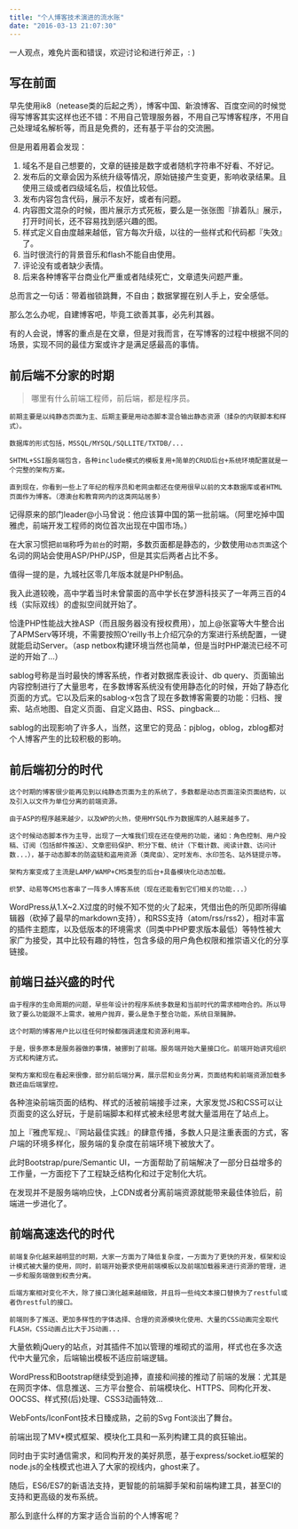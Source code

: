 ```yaml
---
title: "个人博客技术演进的流水账"
date: "2016-03-13 21:07:30"
---
```



一人观点，难免片面和错误，欢迎讨论和进行斧正，: )

## 写在前面

早先使用ik8（netease类的后起之秀），博客中国、新浪博客、百度空间的时候觉得写博客其实这样也还不错：不用自己管理服务器，不用自己写博客程序，不用自己处理域名解析等，而且是免费的，还有基于平台的交流圈。

但是用着用着会发现：

1. 域名不是自己想要的，文章的链接是数字或者随机字符串不好看、不好记。
2. 发布后的文章会因为系统升级等情况，原始链接产生变更，影响收录结果。且使用三级或者四级域名后，权值比较低。
3. 发布内容包含代码，展示不友好，或者有问题。
4. 内容图文混杂的时候，图片展示方式死板，要么是一张张图『排着队』展示，打开时间长，还不容易找到感兴趣的图。
5. 样式定义自由度越来越低，官方每次升级，以往的一些样式和代码都『失效』了。
6. 当时很流行的背景音乐和flash不能自由使用。
7. 评论没有或者缺少表情。
8. 后来各种博客平台商业化严重或者陆续死亡，文章遗失问题严重。

总而言之一句话：带着枷锁跳舞，不自由；数据掌握在别人手上，安全感低。

那么怎么办呢，自建博客吧，毕竟工欲善其事，必先利其器。

有的人会说，博客的重点是在文章，但是对我而言，在写博客的过程中根据不同的场景，实现不同的最佳方案或许才是满足感最高的事情。


## 前后端不分家的时期

> 哪里有什么前端工程师，前后端，都是程序员。

	前期主要是以纯静态页面为主、后期主要是用动态脚本混合输出静态资源（揉杂的内联脚本和样式）。

	数据库的形式包括，MSSQL/MYSQL/SQLLITE/TXTDB/...

	SHTML+SSI服务端包含，各种include模式的模板复用+简单的CRUD后台+系统环境配置就是一个完整的架构方案。

	直到现在，你看到一些上了年纪的程序员和老网虫都还在使用很早以前的文本数据库或者HTML页面作为博客。（港澳台和教育网内的这类网站居多）

记得原来的部门leader@小马曾说：他应该算中国的第一批前端。（阿里吃掉中国雅虎，前端开发工程师的岗位首次出现在中国市场。）

在大家习惯把```前端```称呼为```前台```的时期，多数页面都是静态的，少数使用```动态页面```这个名词的网站会使用ASP/PHP/JSP，但是其实后两者占比不多。

值得一提的是，九城社区零几年版本就是PHP制品。

我入此道较晚，高中学着当时未曾蒙面的高中学长在梦游科技买了一年两三百的4线（实际双线）的虚拟空间就开始了。

恰逢PHP性能战大挫ASP（而且服务器没有授权费用），加上@张宴等大牛整合出了APMServ等环境，不需要按照O'reilly书上介绍冗杂的方案进行系统配置，一键就能启动Server。（asp netbox构建环境当然也简单，但是当时PHP潮流已经不可逆的开始了...）

sablog号称是当时最快的博客系统，作者对数据库表设计、db query、页面输出内容控制进行了大量思考，在多数博客系统没有使用静态化的时候，开始了静态化页面的方式。它以及后来的sablog-x包含了现在多数博客需要的功能：归档、搜索、站点地图、自定义页面、自定义路由、RSS、pingback...

sablog的出现影响了许多人，当然，这里它的竞品：pjblog，oblog，zblog都对个人博客产生的比较积极的影响。

## 前后端初分的时代

	这个时期的博客很少能再见到以纯静态页面为主的系统了，多数都是动态页面渲染页面结构，以及引入以文件为单位分离的前端资源。

	由于ASP的程序越来越少，以及WP的火热，使用MYSQL作为数据库的人越来越多了。

	这个时候动态脚本作为主导，出现了一大堆我们现在还在使用的功能，诸如：角色控制、用户投稿、订阅（包括邮件推送）、文章密码保护、积分下载、统计（下载计数、阅读计数、访问计数...），基于动态脚本的防盗链和盗用资源（类爬虫）、定时发布、水印签名、站外链提示等。

	架构方案变成了主流是LAMP/WAMP+CMS类型的后台+具备模块化动态加载。
	
	织梦、动易等CMS也客串了一阵多人博客系统（现在还能看到它们相关的功能...）

WordPress从1.X~2.X过度的时候不知不觉的火了起来，凭借出色的所见即所得编辑器（砍掉了最早的markdown支持），和RSS支持（atom/rss/rss2），相对丰富的插件主题库，以及低版本的环境需求（同类中PHP要求版本最低）等特性被大家广为接受，其中比较有趣的特性，包含多级的用户角色权限和推崇语义化的分享链接。

## 前端日益兴盛的时代

	由于程序的生命周期的问题，早些年设计的程序系统多数是和当前时代的需求相吻合的。所以导致了要么功能跟不上需求，被用户抛弃，要么是急于整合功能，系统日渐臃肿。

	这个时期的博客用户比以往任何时候都强调速度和资源利用率。

	于是，很多原本是服务器做的事情，被挪到了前端。服务端开始大量接口化。前端开始讲究组织方式和构建方式。

	架构方案和现在看起来很像，部分前后端分离，展示层和业务分离，页面结构和前端资源加载多数还由后端掌控。

各种渲染前端页面的结构、样式的活被前端接手过来，大家发觉JS和CSS可以让页面变的这么好玩，于是前端脚本和样式被未经思考就大量滥用在了站点上。

加上『雅虎军规』、『网站最佳实践』的肆意传播，多数人只是注重表面的方式，客户端的环境多样化，服务端的复杂度在前端环境下被放大了。

此时Bootstrap/pure/Semantic UI，一方面帮助了前端解决了一部分日益增多的工作量，一方面挖下了工程缺乏结构化和过于定制化大坑。

在发现并不是服务端响应快，上CDN或者分离前端资源就能带来最佳体验后，前端进一步进化了。

## 前端高速迭代的时代

	前端复杂化越来越明显的时期，大家一方面为了降低复杂度，一方面为了更快的开发，框架和设计模式被大量的使用，同时，前端开始要求使用前端模板以及前端加载器来进行资源的管理，进一步和服务端做到权责分离。

	后端方案相对变化不大，除了接口演化越来越细致，并且将一些纯文本接口替换为了restful或者伪restful的接口。
	
	前端则多了推送、更加多样性的字体选择、合理的资源模块化使用、大量的CSS动画完全取代FLASH，CSS动画占比大于JS动画...

大量依赖jQuery的站点，对其插件不加以管理的堆砌式的滥用，样式也在多次迭代中大量冗余，后端输出模板不适应前端逻辑。

WordPress和Bootstrap继续受到追捧，直接和间接的推动了前端的发展：尤其是在网页字体、信息推送、三方平台整合、前端模块化、HTTPS、同构化开发、OOCSS、样式预(后)处理、CSS3动画特效...

WebFonts/IconFont技术日臻成熟，之前的Svg Font淡出了舞台。

前端出现了MV*模式框架、模块化工具和一系列构建工具的疯狂输出。

同时由于实时通信需求，和同构开发的美好夙愿，基于express/socket.io框架的node.js的全栈模式也进入了大家的视线内，ghost来了。

随后，ES6/ES7的新语法支持，更智能的前端脚手架和前端构建工具，甚至CI的支持和更高级的发布系统。

那么到底什么样的方案才适合当前的个人博客呢？

